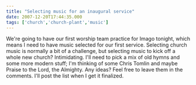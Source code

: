 ```yaml
---
title: "Selecting music for an inaugural service"
date: 2007-12-20T17:44:35.000
tags: ['church','church-plant','music']
---
```


We're going to have our first worship team practice for Imago tonight, which means I need to have music selected for our first service. Selecting church music is normally a bit of a challenge, but selecting music to kick off a whole new church? Intimidating. I'll need to pick a mix of old hymns and some more modern stuff; I'm thinking of some Chris Tomlin and maybe Praise to the Lord, the Almighty. Any ideas? Feel free to leave them in the comments. I'll post the list when I get it finalized.
